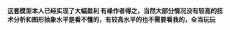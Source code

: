 <!--
 * @Date: 2022-01-08 22:51:18
 * @LastEditors: Vscode
 * @LastEditTime: 2022-01-08 22:55:28
 * @Author: Keeyu
 * @Github: https://github.com/keeYuc
-->


#### 这套模型本人已经实现了大幅盈利 有缘作者得之，当然大部分情况没有较高的技术分析和图形抽象水平是看不懂的，有较高水平的也不需要看我的，全当玩玩